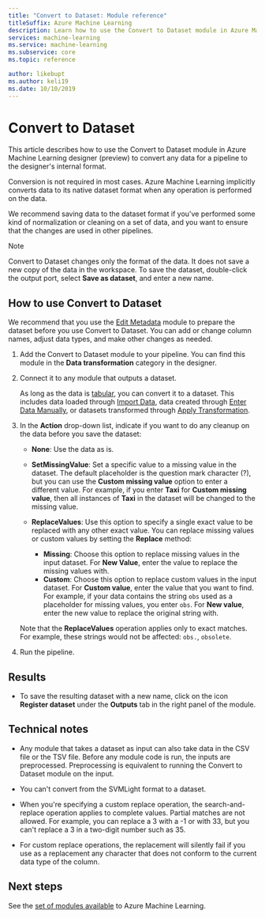 ```yaml
---
title: "Convert to Dataset: Module reference"
titleSuffix: Azure Machine Learning
description: Learn how to use the Convert to Dataset module in Azure Machine Learning to convert data input to the internal dataset format used by Microsoft Azure Machine Learning.
services: machine-learning
ms.service: machine-learning
ms.subservice: core
ms.topic: reference

author: likebupt
ms.author: keli19
ms.date: 10/10/2019
---
```


# Convert to Dataset

This article describes how to use the Convert to Dataset module in Azure Machine Learning designer (preview) to convert any data for a pipeline to the designer's internal format.
  
Conversion is not required in most cases. Azure Machine Learning implicitly converts data to its native dataset format when any operation is performed on the data. 

We recommend saving data to the dataset format if you've performed some kind of normalization or cleaning on a set of data, and you want to ensure that the changes are used in other pipelines.  
  
> [!NOTE]
> Convert to Dataset changes only the format of the data. It does not save a new copy of the data in the workspace. To save the dataset, double-click the output port, select **Save as dataset**, and enter a new name.  
  
## How to use Convert to Dataset  

We recommend that you use the [Edit Metadata](edit-metadata.md) module to prepare the dataset before you use Convert to Dataset. You can add or change column names, adjust data types, and make other changes as needed.

1.  Add the Convert to Dataset module to your pipeline. You can find this module in the **Data transformation** category in the designer. 

2. Connect it to any module that outputs a dataset.   

    As long as the data is [tabular](https://docs.microsoft.com/python/api/azureml-core/azureml.data.tabulardataset?view=azure-ml-py), you can convert it to a dataset. This includes data loaded through [Import Data](import-data.md), data created through [Enter Data Manually](enter-data-manually.md), or datasets transformed through [Apply Transformation](apply-transformation.md).

3.  In the **Action** drop-down list, indicate if you want to do any cleanup on the data before you save the dataset:  
  
    - **None**:  Use the data as is.  
  
    - **SetMissingValue**: Set a specific value to a missing value in the dataset. The default placeholder is the question mark character (?), but you can use the  **Custom missing value** option to enter a different value. For example, if you enter **Taxi** for **Custom missing value**, then all instances of **Taxi** in the dataset will be changed to the missing value.
  
    - **ReplaceValues**: Use this option to specify a single exact value to be replaced with any other exact value. You can replace missing values or custom values by setting the **Replace** method:

      - **Missing**: Choose this option to replace missing values in the input dataset. For **New Value**, enter the value to replace the missing values with.
      - **Custom**: Choose this option to replace custom values in the input dataset. For **Custom value**, enter the value that you want to find. For example, if your data contains the string `obs` used as a placeholder for missing values, you enter `obs`. For **New value**, enter the new value to replace the original string with.
  
    Note that the **ReplaceValues** operation applies only to exact matches. For example, these strings would not be affected: `obs.`, `obsolete`.  
 
  
5.  Run the pipeline.  

## Results

+  To save the resulting dataset with a new name, click on the icon **Register dataset** under the **Outputs** tab in the right panel of the module.  
  
## Technical notes  

-   Any module that takes a dataset as input can also take data in the CSV file or the TSV file. Before any module code is run, the inputs are preprocessed. Preprocessing is equivalent to running the Convert to Dataset module on the input.  
  
-   You can't convert from the SVMLight format to a dataset.  
  
-   When you're specifying a custom replace operation, the search-and-replace operation applies to complete values. Partial matches are not allowed. For example, you can replace a 3 with a -1 or with 33, but you can't replace a 3 in a two-digit number such as 35.  
  
-   For custom replace operations, the replacement will silently fail if you use as a replacement any character that does not conform to the current data type of the column.  

  
## Next steps

See the [set of modules available](module-reference.md) to Azure Machine Learning. 
